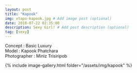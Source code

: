 ```yaml
---
layout: post
title: "Kapook"
img: xtapo-kapook.jpg # Add image post (optional)
date: 2018-07-22 02:35:00
description: Sexy Girl! # Add post description (optional)
tag: [sexy]
---
```

Concept : Basic Luxury  
Model : Kapook Phatchara  
Photographer : Miniz Trisiripob                    

{% include image-gallery.html folder="/assets/img/kapook" %}
